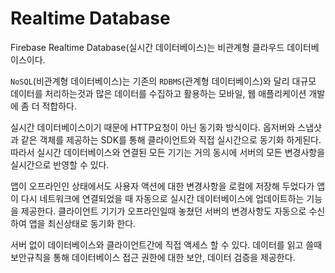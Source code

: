 # Realtime Database

Firebase Realtime Database(실시간 데이터베이스)는 비관계형 클라우드 데이터베이스이다.

`NoSQL`(비관계형 데이터베이스)는 기존의 `RDBMS`(관계형 데이터베이스)와 달리 대규모 데이터를 처리하는것과 많은 데이터를 수집하고 활용하는 모바일, 웹 애플리케이션 개발에 좀 더 적합하다.

실시간 데이터베이스이기 때문에 HTTP요청이 아닌 동기화 방식이다. 옵저버와 스냅샷과 같은 객체를 제공하는 SDK를 통해 클라이언트와 직접 실시간으로 동기화 하게된다. 따라서 실시간 데이터베이스와 연결된 모든 기기는 거의 동시에 서버의 모든 변경사항을 실시간으로 반영할 수 있다.

앱이 오프라인인 상태에서도 사용자 액션에 대한 변경사항을 로컬에 저장해 두었다가 앱이 다시 네트워크에 연결되었을 때 자동으로 실시간 데이터베이스에 업데이트하는 기능을 제공한다. 클라이언트 기기가 오프라인일때 놓쳤던 서버의 변경사항도 자동으로 수신하여 앱을 최신상태로 동기화 한다.

서버 없이 데이터베이스와 클라이언트간에 직접 액세스 할 수 있다. 데이터를 읽고 쓸때 보안규칙을 통해 데이터베이스 접근 권한에 대한 보안, 데이터 검증을 제공한다.